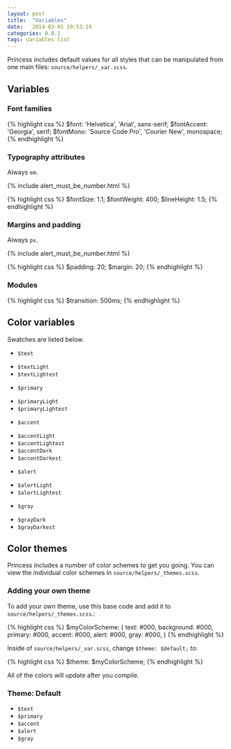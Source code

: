 ```yaml
---
layout: post
title:  "Variables"
date:   2014-03-01 19:53:19
categories: 0.0.1
tags: variables list
---
```


Princess includes default values for all styles that can be manipulated from one main files: `source/helpers/_var.scss`.

## Variables

### Font families

{% highlight css %}
$font: 'Helvetica', 'Arial', sans-serif;
$fontAccent: 'Georgia', serif;
$fontMono: 'Source Code Pro', 'Courier New', monospace;
{% endhighlight %}

### Typography attributes

Always `em`.

{% include alert_must_be_number.html %}

{% highlight css %}
$fontSize: 1.1;
$fontWeight: 400;
$lineHeight: 1.5;
{% endhighlight %}

### Margins and padding

Always `px`.

{% include alert_must_be_number.html %}

{% highlight css %}
$padding: 20;
$margin: 20;
{% endhighlight %}

### Modules

{% highlight css %}
$transition: 500ms;
{% endhighlight %}

## Color variables

Swatches are listed below.

* `$text`
 - `$textLight`
 - `$textLightest`

* `$primary`
 - `$primaryLight`
 - `$primaryLightest`

* `$accent`
 - `$accentLight`
 - `$accentLightest`
 - `$accentDark`
 - `$accentDarkest`

* `$alert`
 - `$alertLight`
 - `$alertLightest`

* `$gray`
 - `$grayDark`
 - `$grayDarkest`

## Color themes

Princess includes a number of color schemes to get you going. You can view the individual color schemes in `source/helpers/_themes.scss`.

### Adding your own theme

To add your own theme, use this base code and add it to `source/helpers/_themes.scss`.:

{% highlight css %}
$myColorScheme: (
  text: #000,
  background: #000,
  primary: #000,
  accent: #000,
  alert: #000,
  gray: #000,
)
{% endhighlight %}

Inside of `source/helpers/_var.scss`, change `$theme: $default;` to:

{% highlight css %}
$theme: $myColorScheme;
{% endhighlight %}

All of the colors will update after you compile.

### Theme: Default

* `$text` <div class="box prncs-background-text"></div> <div class="box prncs-background-textLight"></div> <div class="box prncs-background-textLightest"></div>
* `$primary` <div class="box prncs-background-primary"></div> <div class="box prncs-background-primaryLight"></div> <div class="box prncs-background-primaryLightest"></div>
* `$accent` <div class="box prncs-background-accent"></div> <div class="box prncs-background-accentLight"></div> <div class="box prncs-background-accentLightest"></div> <div class="box prncs-background-accentDark"></div> <div class="box prncs-background-accentDarkest"></div>
* `$alert` <div class="box prncs-background-alert"></div> <div class="box prncs-background-alertLight"></div> <div class="box prncs-background-alertLightest"></div>
* `$gray` <div class="box prncs-background-gray"></div> <div class="box prncs-background-grayDark"></div> <div class="box prncs-background-grayDarkest"></div>